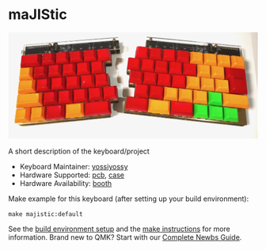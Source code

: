 # maJIStic

![maJIStic](https://raw.githubusercontent.com/yossiyossy/maJIStic/master/images/main_image.jpg)

A short description of the keyboard/project

* Keyboard Maintainer: [yossiyossy](https://github.com/yossiyossy)
* Hardware Supported: [pcb](https://github.com/yossiyossy/maJIStic/tree/master/pcb), [case](https://github.com/yossiyossy/maJIStic/tree/master/case/dxf)
* Hardware Availability: [booth](https://yossiyossy.booth.pm/items/2325429)

Make example for this keyboard (after setting up your build environment):

    make majistic:default

See the [build environment setup](https://docs.qmk.fm/#/getting_started_build_tools) and the [make instructions](https://docs.qmk.fm/#/getting_started_make_guide) for more information. Brand new to QMK? Start with our [Complete Newbs Guide](https://docs.qmk.fm/#/newbs).

